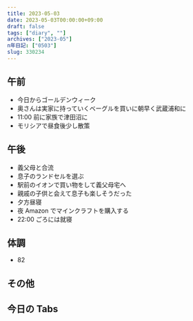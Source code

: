 ```yaml
---
title: 2023-05-03
date: 2023-05-03T00:00:00+09:00
draft: false
tags: ["diary", ""]
archives: ["2023-05"]
n年日記: ["0503"]
slug: 330234
---
```


## 午前

- 今日からゴールデンウィーク
- 奥さんは実家に持っていくベーグルを買いに朝早く武蔵浦和に
- 11:00 前に家族で津田沼に
- モリシアで昼食後少し散策

## 午後

- 義父母と合流
- 息子のランドセルを選ぶ
- 駅前のイオンで買い物をして義父母宅へ
- 親戚の子供と会えて息子も楽しそうだった
- 夕方昼寝
- 夜 Amazon でマインクラフトを購入する
- 22:00 ごろには就寝

## 体調

- 82

## その他

## 今日の Tabs
